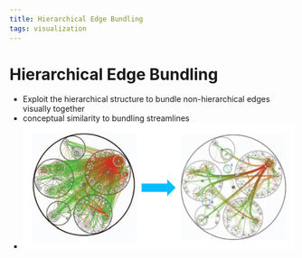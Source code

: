 ```yaml
---
title: Hierarchical Edge Bundling
tags: visualization
---
```


# Hierarchical Edge Bundling
- Exploit the hierarchical structure to bundle non-hierarchical edges visually together
- conceptual similarity to bundling streamlines
- ![im](assets/Pasted%20Image%2020220418123656.png)






























































































